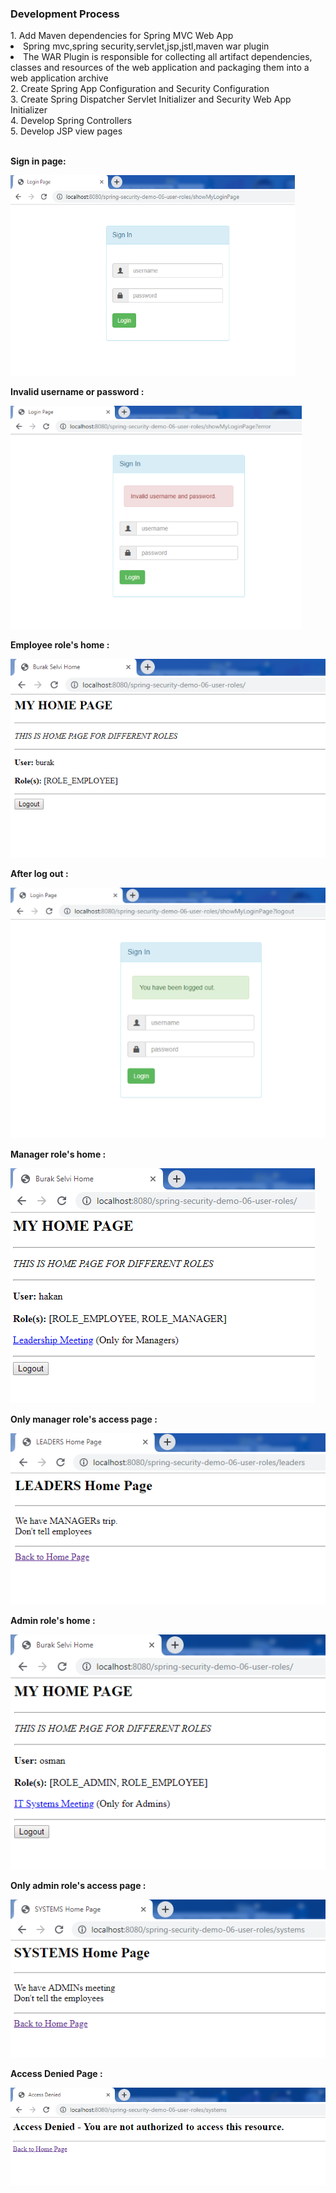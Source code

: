 <h3>Development Process</h3>
1. Add Maven dependencies for Spring MVC Web App
	<li>Spring mvc,spring security,servlet,jsp,jstl,maven war plugin</li>
	<li>The WAR Plugin is responsible for collecting all artifact dependencies, 
	classes and resources of the web application and packaging them into a web 
	application archive</li>
2. Create Spring App Configuration and Security Configuration<br>
3. Create Spring Dispatcher Servlet Initializer and Security Web App Initializer<br>
4. Develop Spring Controllers<br>
5. Develop JSP view pages<br></br>

<b>Sign in page:</b></br>

![](images/loginpage.png)

<b>Invalid username or password :</b></br>

![](images/invalid.png)

<b>Employee role's home :</b></br>

![](images/employeehome.png)

<b>After log out :</b></br>

![](images/logout.png)

<b>Manager role's home :</b></br>

![](images/managerhome.png)

<b>Only manager role's access page :</b></br>

![](images/onlymanager.png)

<b>Admin role's home :</b></br>

![](images/adminhome.png)

<b>Only admin role's access page :</b></br>

![](images/onlyadmin.png)

<b>Access Denied Page :</b></br>

![](images/accessdenied.png)
